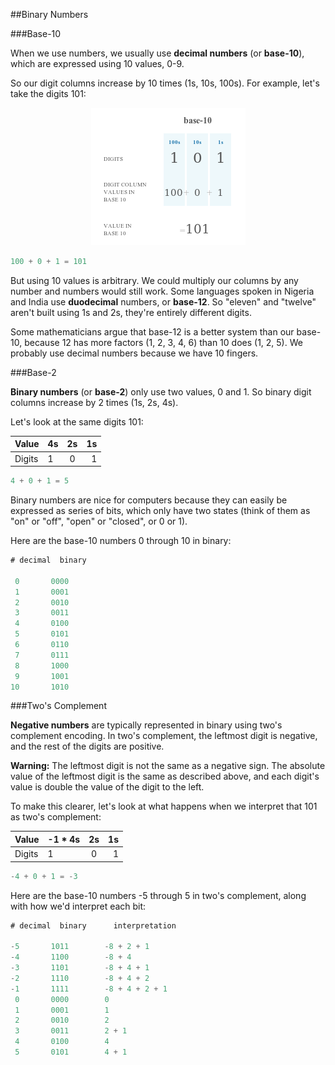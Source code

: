 
##Binary Numbers

###Base-10

When we use numbers, we usually use **decimal numbers** (or **base-10**), which
are expressed using 10 values, 0-9.

So our digit columns increase by 10 times (1s, 10s, 100s). For example, let's take
the digits 101:

<p align="center">
<img src="images/binary_numbers_base_10.png" />
</p>

```javascript
100 + 0 + 1 = 101
```

But using 10 values is arbitrary. We could multiply our columns by any number and
numbers would still work. Some languages spoken in Nigeria and India use **duodecimal**
numbers, or **base-12**. So "eleven" and "twelve" aren't built using 1s and 2s,
they're entirely different digits.

Some mathematicians argue that base-12 is a better system than our base-10, because
12 has more factors (1, 2, 3, 4, 6) than 10 does (1, 2, 5). We probably use decimal
numbers because we have 10 fingers.

###Base-2

**Binary numbers** (or **base-2**) only use two values, 0 and 1. So binary digit
columns increase by 2 times (1s, 2s, 4s).

Let's look at the same digits 101:

| Value         | 4s            | 2s            | 1s    |
| ------------- | ------------- |:-------------:| -----:|
| Digits        | 1             | 0             | 1     |

```javascript
4 + 0 + 1 = 5
```

Binary numbers are nice for computers because they can easily be expressed as series
of bits, which only have two states (think of them as "on" or "off", "open" or "closed",
or 0 or 1).

Here are the base-10 numbers 0 through 10 in binary:

```javascript
# decimal  binary

 0       0000
 1       0001
 2       0010
 3       0011
 4       0100
 5       0101
 6       0110
 7       0111
 8       1000
 9       1001
10       1010
```

###Two's Complement

**Negative numbers** are typically represented in binary using two's complement
encoding. In two's complement, the leftmost digit is negative, and the rest of
the digits are positive.

**Warning:** The leftmost digit is not the same as a negative sign. The absolute
value of the leftmost digit is the same as described above, and each digit's value
is double the value of the digit to the left.

To make this clearer, let's look at what happens when we interpret that 101 as
two's complement:

| Value         | -1 * 4s       | 2s            | 1s    |
| ------------- | ------------- |:-------------:| -----:|
| Digits        | 1             | 0             | 1     |

```javascript
-4 + 0 + 1 = -3
```

Here are the base-10 numbers -5 through 5 in two's complement, along with how we'd
interpret each bit:

```javascript
# decimal  binary      interpretation

-5       1011        -8 + 2 + 1
-4       1100        -8 + 4
-3       1101        -8 + 4 + 1
-2       1110        -8 + 4 + 2
-1       1111        -8 + 4 + 2 + 1
 0       0000        0
 1       0001        1
 2       0010        2
 3       0011        2 + 1
 4       0100        4
 5       0101        4 + 1
```
